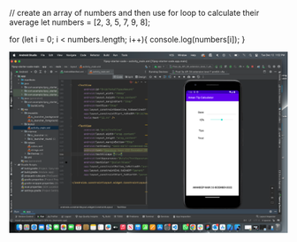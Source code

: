 // create an array of numbers and then use for loop to calculate their average 
let numbers = [2, 3, 5, 7, 9, 8];

for (let i = 0; i < numbers.length; i++){
    console.log(numbers[i]);
}

![Android Screenshot](./image.png)